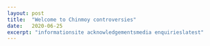 ```yaml
---
layout: post
title:  "Welcome to Chinmoy controversies"
date:   2020-06-25
excerpt: "informationsite acknowledgementsmedia enquirieslatest"
---
```

